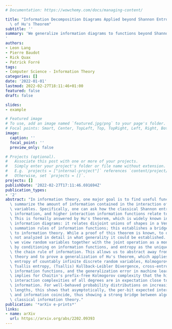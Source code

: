 ```yaml
---
# Documentation: https://wowchemy.com/docs/managing-content/

title: "Information Decomposition Diagrams Applied beyond Shannon Entropy: A Generalization\
  \ of Hu's Theorem"
subtitle: ''
summary: 'We generalize information diagrams to functions beyond Shannon entropy, including Kolmogorov complexity and the generalization error from machine learning.
'
authors:
- Leon Lang
- Pierre Baudot
- Rick Quax
- Patrick Forré
tags:
- Computer Science - Information Theory
categories: []
date: '2022-01-01'
lastmod: 2022-02-27T18:11:46+01:00
featured: false
draft: false

slides:
- example

# Featured image
# To use, add an image named `featured.jpg/png` to your page's folder.
# Focal points: Smart, Center, TopLeft, Top, TopRight, Left, Right, BottomLeft, Bottom, BottomRight.
image:
  caption: ''
  focal_point: ''
  preview_only: false

# Projects (optional).
#   Associate this post with one or more of your projects.
#   Simply enter your project's folder or file name without extension.
#   E.g. `projects = ["internal-project"]` references `content/project/deep-learning/index.md`.
#   Otherwise, set `projects = []`.
projects: []
publishDate: '2022-02-27T17:11:46.691694Z'
publication_types:
- '2'
abstract: "In information theory, one major goal is to find useful functions that\
  \ summarize the amount of information contained in the interaction of several random\
  \ variables. Specifically, one can ask how the classical Shannon entropy, mutual\
  \ information, and higher interaction information functions relate to each other.\
  \ This is formally answered by Hu's theorem, which is widely known in the form of\
  \ information diagrams: it relates disjoint unions of shapes in a Venn diagram to\
  \ summation rules of information functions; this establishes a bridge from set theory\
  \ to information theory. While a proof of this theorem is known, to date it was\
  \ not analyzed in detail in what generality it could be established. In this work,\
  \ we view random variables together with the joint operation as a monoid that acts\
  \ by conditioning on information functions, and entropy as the unique function satisfying\
  \ the chain rule of information. This allows us to abstract away from Shannon's\
  \ theory and to prove a generalization of Hu's theorem, which applies to Shannon\
  \ entropy of countably infinite discrete random variables, Kolmogorov complexity,\
  \ Tsallis entropy, (Tsallis) Kullback-Leibler Divergence, cross-entropy, submodular\
  \ information functions, and the generalization error in machine learning. Our result\
  \ implies for Chaitin's prefix-free Kolmogorov complexity that the higher-order\
  \ interaction complexities of all degrees are in expectation close to Shannon interaction\
  \ information. For well-behaved probability distributions on increasing sequence\
  \ lengths, this shows that asymptotically, the per-bit expected interaction complexity\
  \ and information coincide, thus showing a strong bridge between algorithmic and\
  \ classical information theory."
publication: '*arXiv e-prints*'
links:
- name: arXiv
  url: https://arxiv.org/abs/2202.09393
---
```

